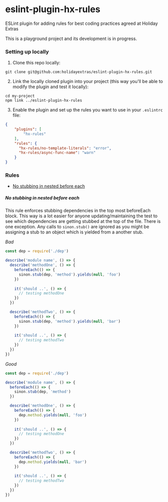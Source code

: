# eslint-plugin-hx-rules
ESLint plugin for adding rules for best coding practices agreed at Holiday Extras

This is a playground project and its development is in progress.

### Setting up locally

1. Clone this repo locally:
```
git clone git@github.com:holidayextras/eslint-plugin-hx-rules.git
```

2. Link the locally cloned plugin into your project (this way you'll be able to modify the plugin and test it locally):
```
cd my-project
npm link ../eslint-plugin-hx-rules
```

3. Enable the plugin and set up the rules you want to use in your `.eslintrc` file:
```json
{
    "plugins": [
        "hx-rules"
    ],
    "rules": {
      "hx-rules/no-template-literals": "error",
      "hx-rules/async-func-name": "warn"
    }
}
```

### Rules

* [No stubbing in nested before each](#stubbing-in-nested-before-each)

##### No stubbing in nested before each

This rule enforces stubbing dependencies in the top most beforeEach block. This way is a lot easier for anyone updating/maintaining the test to see which dependencies are getting stubbed at the top of the file.
There is one exception. Any calls to `sinon.stub()` are ignored as you might be assigning a stub to an object which is yielded from a another stub.

*Bad*

```javascript
const dep = require('./dep')

describe('module name', () => {
  describe('methodOne', () => {
    beforeEach(() => {
      sinon.stub(dep, 'method').yields(null, 'foo')
    })
    
    it('should ..', () => {
      // testing methodOne
    })
  })

  describe('methodTwo', () => {
    beforeEach(() => {
      sinon.stub(dep, 'method').yields(null, 'bar')
    })
    
    it('should ..', () => {
      // testing methodTwo
    })
  })
})
```

*Good*

```javascript
const dep = require('./dep')

describe('module name', () => {
  beforeEach(() => {
    sinon.stub(dep, 'method')
  })

  describe('methodOne', () => {
    beforeEach(() => {
      dep.method.yields(null, 'foo')
    })
    
    it('should ..', () => {
      // testing methodOne
    })
  })

  describe('methodTwo', () => {
    beforeEach(() => {
      dep.method.yields(null, 'bar')
    })
    
    it('should ..', () => {
      // testing methodTwo
    })
  })
})
```
